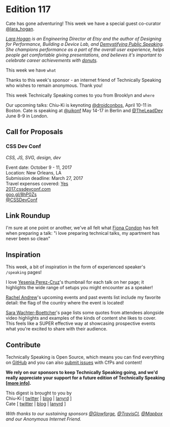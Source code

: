 # Edition 117

Cate has gone adventuring! This week we have a special guest co-curator [@lara_hogan](http://twitter.com/lara_hogan).

*[Lara Hogan](http://larahogan.me) is an Engineering Director at Etsy and the author of Designing for Performance, Building a Device Lab, and [Demystifying Public Speaking](https://abookapart.com/products/demystifying-public-speaking). She champions performance as a part of the overall user experience, helps people get comfortable giving presentations, and believes it's important to celebrate career achievements with [donuts](http://larahogan.me/donuts/).*

This week we have `what`

Thanks to this week's sponsor - an internet friend of Technically Speaking who wishes to remain anonymous. Thank you!

This week Technically Speaking comes to you from Brooklyn and `where`

Our upcoming talks: Chiu-Ki is keynoting [@droidconbos](http://twitter.com/droidconbos), April 10-11 in Boston. Cate is speaking at [@uikonf](http://twitter.com/uikonf) May 14-17 in Berlin and [@TheLeadDev](http://twitter.com/theleaddev) June 8-9 in London.


## Call for Proposals

### CSS Dev Conf
*CSS, JS, SVG, design, dev* 
 
Event date: October 9 - 11, 2017  
Location: New Orleans, LA  
Submission deadline: March 27, 2017  
Travel expenses covered: [Yes](https://twitter.com/CSSDevConf/status/842428663316516864)  
[2017.cssdevconf.com](http://2017.cssdevconf.com/)  
[goo.gl/8hP0Zs](https://goo.gl/8hP0Zs)  
[@CSSDevConf](https://twitter.com/CSSDevConf)


## Link Roundup

I'm sure at one point or another, we've all felt what [Fiona Condon](https://twitter.com/fioroco/status/841044811583016961) has felt when preparing a talk: "i love preparing technical talks, my apartment has never been so clean"

## Inspiration

This week, a bit of inspiration in the form of experienced speaker's `/speaking` pages! 

I love [Yesenia Perez-Cruz](https://www.yeseniaperezcruz.com/speaking/)'s thumbnail for each talk on her page; it highlights the wide range of setups you might encounter as a speaker!

[Rachel Andrew](https://rachelandrew.co.uk/speaking/)'s upcoming events and past events list include my favorite detail: the flag of the country where the event is located!

[Sara Wachter-Boettcher](http://www.sarawb.com/speaking/)'s page lists some quotes from attendees alongside video highlights and examples of the kinds of content she likes to cover. This feels like a SUPER effective way at showcasing prospective events what you're excited to share with their audience.

## Contribute

Technically Speaking is Open Source, which means you can find everything on [GitHub](https://github.com/catehstn/technically-speaking/) and you can also [submit issues](https://github.com/catehstn/technically-speaking/issues/new) with CfPs and content!

**We rely on our sponsors to keep Technically Speaking going, and we'd really appreciate your support for a future edition of Technically Speaking [[more info](http://www.techspeak.email/sponsorship/)].**  


This digest is brought to you by  
Chiu-Ki [ [twitter](https://twitter.com/chiuki) | [blog](http://blog.sqisland.com/) | [lanyrd](http://lanyrd.com/profile/chiuki/) ]  
Cate [ [twitter](https://twitter.com/catehstn) | [blog](http://www.cate.blog/) | [lanyrd](http://lanyrd.com/profile/catehstn/) ]

*With thanks to our sustaining sponsors [@Glowforge](http://twitter.com/glowforge), [@TravisCI](http://twitter.com/travisci), [@Mapbox](http://twitter.com/mapbox) and our Anonymous Internet Friend.*
